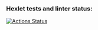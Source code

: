 ### Hexlet tests and linter status:
[![Actions Status](https://github.com/Snap4ek/frontend-project-lvl1/workflows/hexlet-check/badge.svg)](https://github.com/Snap4ek/frontend-project-lvl1/actions)